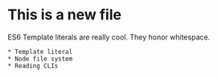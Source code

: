 This is a new file
==================

ES6 Template literals are really cool. They honor whitespace.

    * Template literal
    * Node file system
    * Reading CLIs